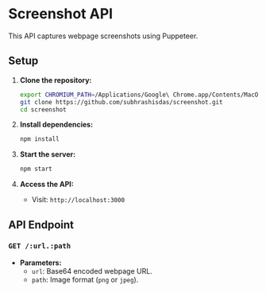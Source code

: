 # Screenshot API

This API captures webpage screenshots using Puppeteer.

## Setup

1. **Clone the repository:**
   ```bash
   export CHROMIUM_PATH=/Applications/Google\ Chrome.app/Contents/MacOS/Google\ Chrome
   git clone https://github.com/subhrashisdas/screenshot.git
   cd screenshot
   ```

2. **Install dependencies:**
   ```bash
   npm install
   ```

3. **Start the server:**
   ```bash
   npm start
   ```

4. **Access the API:**
   - Visit: `http://localhost:3000`

## API Endpoint

### `GET /:url.:path`

- **Parameters:**
  - `url`: Base64 encoded webpage URL.
  - `path`: Image format (`png` or `jpeg`).
